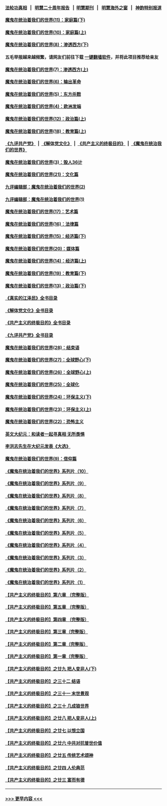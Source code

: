 #### [法轮功真相](https://github.com/gfw-breaker/truth/blob/master/README.md?t=0) &nbsp;&nbsp;|&nbsp;&nbsp; [明慧二十周年报告](https://github.com/gfw-breaker/mh-reports/blob/master/README.md?t=0) &nbsp;&nbsp;|&nbsp;&nbsp;[明慧期刊](https://github.com/gfw-breaker/mh-qikan) &nbsp;&nbsp;|&nbsp;&nbsp; [明慧海外之窗](https://github.com/gfw-breaker/mh-news/blob/master/README.md?t=0) &nbsp;&nbsp;|&nbsp;&nbsp; [神韵特别报道](https://github.com/gfw-breaker/mh-news/blob/master/shenyun.md?t=0)
#### [魔鬼在统治着我们的世界(11)：家庭篇(下)](../pages/nsc422/n10440961.md?t=11191201) 
#### [魔鬼在统治着我们的世界(10)：家庭篇(上)](../pages/nsc422/n10435448.md?t=11191201) 
#### [魔鬼在统治着我们的世界(8)：渗透西方(下)](../pages/nsc422/n10429603.md?t=11191201) 
#### 五毛举报越来越频繁，请网友们前往下载 [一键翻墙软件](https://github.com/gfw-breaker/ssr-accounts)，并将此项目推荐给亲友
#### [魔鬼在统治着我们的世界(7)：渗透西方(上)](../pages/nsc422/n10426013.md?t=11191201) 
#### [魔鬼在统治着我们的世界(6)：输出革命](../pages/nsc422/n10421536.md?t=11191201) 
#### [魔鬼在统治着我们的世界(5)：东方杀戮](../pages/nsc422/n10417707.md?t=11191201) 
#### [魔鬼在统治着我们的世界(4)：欧洲发端](../pages/nsc422/n10414890.md?t=11191201) 
#### [魔鬼在统治着我们的世界(12)：政治篇(上)](../pages/nsc422/n10444576.md?t=11191201) 
#### [魔鬼在统治着我们的世界(18)：教育篇(上)](../pages/nsc422/n10526970.md?t=11191201) 
#### [《九评共产党》](https://github.com/begood0513/9ping.md/blob/master/README.md) &nbsp;|&nbsp; [《解体党文化》](../../../../jtdwh.md/blob/master/README.md)  &nbsp;|&nbsp; [《共产主义的终极目的》](../../../../gczydzjmd.md/blob/master/README.md) &nbsp;|&nbsp; [《魔鬼在统治我们的世界》](../../../../mgztzwmdsj.md/blob/master/README.md) 
#### [魔鬼在统治着我们的世界(3)：毁人36计](../pages/nsc422/n10411583.md?t=11191201) 
#### [魔鬼在统治着我们的世界(21)：文化篇](../pages/nsc422/n10597706.md?t=11191201) 
#### [九评编辑部：魔鬼在统治着我们的世界(2)](../pages/nsc422/n10410036.md?t=11191201) 
#### [九评编辑部：魔鬼在统治着我们的世界(1)](../pages/nsc422/n10406825.md?t=11191201) 
#### [魔鬼在统治着我们的世界(17)：艺术篇](../pages/nsc422/n10499093.md?t=11191201) 
#### [魔鬼在统治着我们的世界(16)：法律篇](../pages/nsc422/n10485969.md?t=11191201) 
#### [魔鬼在统治着我们的世界(15)：经济篇(下)](../pages/nsc422/n10469975.md?t=11191201) 
#### [魔鬼在统治着我们的世界(20)：媒体篇](../pages/nsc422/n10586579.md?t=11191201) 
#### [魔鬼在统治着我们的世界(14)：经济篇(上)](../pages/nsc422/n10457370.md?t=11191201) 
#### [魔鬼在统治着我们的世界(19)：教育篇(下)](../pages/nsc422/n10564808.md?t=11191201) 
#### [魔鬼在统治着我们的世界(13)：政治篇(下)](../pages/nsc422/n10448270.md?t=11191201) 
#### [《真实的江泽民》全书目录](../pages/nsc422/n13721399.md?t=11191201) 
#### [《解体党文化》全书目录](../pages/nsc422/n13721157.md?t=11191201) 
#### [《共产主义的终极目的》全书目录](../pages/nsc422/n13721048.md?t=11191201) 
#### [《九评共产党》全书目录](../pages/nsc422/n13708085.md?t=11191201) 
#### [魔鬼在统治着我们的世界(28)：结束语](../pages/nsc422/n10936246.md?t=11191201) 
#### [魔鬼在统治着我们的世界(27)：全球野心(下)](../pages/nsc422/n10928319.md?t=11191201) 
#### [魔鬼在统治着我们的世界(26)：全球野心(上)](../pages/nsc422/n10900318.md?t=11191201) 
#### [魔鬼在统治着我们的世界(25)：全球化](../pages/nsc422/n10788205.md?t=11191201) 
#### [魔鬼在统治着我们的世界(24)：环保主义(下)](../pages/nsc422/n10695307.md?t=11191201) 
#### [魔鬼在统治着我们的世界(23)：环保主义(上)](../pages/nsc422/n10688613.md?t=11191201) 
#### [魔鬼在统治着我们的世界(22)：恐怖主义](../pages/nsc422/n10614727.md?t=11191201) 
#### [英文大纪元：和读者一起寻真相 无所畏惧](../pages/nsc422/n12542027.md?t=11191201) 
#### [李洪志先生在大纪元发表《大选》](../pages/nsc422/n12534746.md?t=11191201) 
#### [魔鬼在统治着我们的世界(9)：信仰篇](../pages/nsc422/n10432159.md?t=11191201) 
#### [《魔鬼在统治着我们的世界》系列片（10）](../pages/nsc422/n12292670.md?t=11191201) 
#### [《魔鬼在统治着我们的世界》系列片（9）](../pages/nsc422/n12290859.md?t=11191201) 
#### [《魔鬼在统治着我们的世界》系列片（8）](../pages/nsc422/n12287445.md?t=11191201) 
#### [《魔鬼在统治着我们的世界》系列片（7）](../pages/nsc422/n12283425.md?t=11191201) 
#### [《魔鬼在统治着我们的世界》系列片（6）](../pages/nsc422/n12282314.md?t=11191201) 
#### [《魔鬼在统治着我们的世界》系列片（5）](../pages/nsc422/n12281419.md?t=11191201) 
#### [《魔鬼在统治着我们的世界》系列片（4）](../pages/nsc422/n12274024.md?t=11191201) 
#### [《魔鬼在统治着我们的世界》系列片（3）](../pages/nsc422/n12271322.md?t=11191201) 
#### [《魔鬼在统治着我们的世界》系列片（2）](../pages/nsc422/n12269049.md?t=11191201) 
#### [《魔鬼在统治着我们的世界》系列片（1）](../pages/nsc422/n12267575.md?t=11191201) 
#### [【共产主义的终极目的】第六章 （完整版）](../pages/nsc422/n11428913.md?t=11191201) 
#### [【共产主义的终极目的】第五章 （完整版）](../pages/nsc422/n11428912.md?t=11191201) 
#### [【共产主义的终极目的】第四章 （完整版）](../pages/nsc422/n11428907.md?t=11191201) 
#### [【共产主义的终极目的】第三章（完整版）](../pages/nsc422/n11428848.md?t=11191201) 
#### [【共产主义的终极目的】第二章（完整版）](../pages/nsc422/n11428831.md?t=11191201) 
#### [【共产主义的终极目的】第一章（完整版）](../pages/nsc422/n11417651.md?t=11191201) 
#### [【共产主义的终极目的】之廿九 把人变非人(下)](../pages/nsc422/n11344140.md?t=11191201) 
#### [【共产主义的终极目的】之三十二 结语](../pages/nsc422/n11360535.md?t=11191201) 
#### [【共产主义的终极目的】之三十一 末世景观](../pages/nsc422/n11351129.md?t=11191201) 
#### [【共产主义的终极目的】之三十 几成狼世界](../pages/nsc422/n11348280.md?t=11191201) 
#### [【共产主义的终极目的】之廿八 把人变非人(上)](../pages/nsc422/n11340492.md?t=11191201) 
#### [【共产主义的终极目的】之廿七 以恨立国](../pages/nsc422/n11336944.md?t=11191201) 
#### [【共产主义的终极目的】之廿六 中共对抗普世价值](../pages/nsc422/n11324785.md?t=11191201) 
#### [【共产主义的终极目的】之廿五 传统艺术颂神](../pages/nsc422/n11296396.md?t=11191201) 
#### [【共产主义的终极目的】之廿四 人伦典范](../pages/nsc422/n11296397.md?t=11191201) 
#### [【共产主义的终极目的】之廿三 富而有德](../pages/nsc422/n11283598.md?t=11191201) 

----
#### [ >>> 更早内容 <<< ](../indexes/nsc422-earlier.md)
